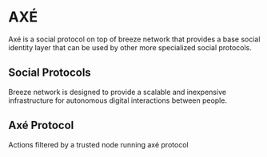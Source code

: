 # AXÉ 

Axé is a social protocol on top of breeze network that provides a base social 
identity layer that can be used by other more specialized social protocols.

## Social Protocols 

Breeze network is designed to provide a scalable and inexpensive infrastructure
for autonomous digital interactions between people. 

## Axé Protocol

Actions filtered by a trusted node running axé protocol 